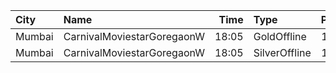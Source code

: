| City   | Name                       |  Time | Type          | Price | Capacity | Booked |
| :----- | :------------------------- | ----: | :------------ | ----: | -------: | -----: |
| Mumbai | CarnivalMoviestarGoregaonW | 18:05 | GoldOffline   |  130₹ |       23 |     22 |
| Mumbai | CarnivalMoviestarGoregaonW | 18:05 | SilverOffline |  100₹ |       13 |      3 |
